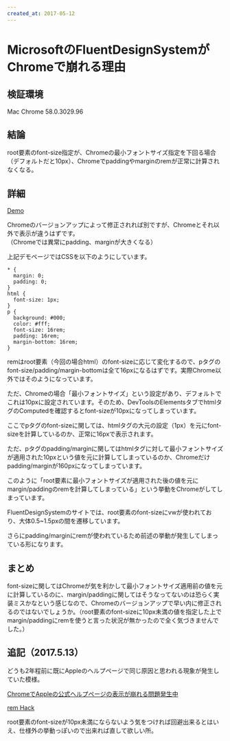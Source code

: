 ```yaml
---
created_at: 2017-05-12
---
```


# MicrosoftのFluentDesignSystemがChromeで崩れる理由

## 検証環境

Mac Chrome 58.0.3029.96

## 結論

root要素のfont-size指定が、Chromeの最小フォントサイズ指定を下回る場合（デフォルトだと10px）、Chromeでpaddingやmarginのremが正常に計算されなくなる。

## 詳細

[Demo](./examples/example01.html)

Chromeのバージョンアップによって修正されれば別ですが、Chromeとそれ以外で表示が違うはずです。  
（Chromeでは異常にpadding、marginが大きくなる）

上記デモページではCSSを以下のようにしています。

```
* {
  margin: 0;
  padding: 0;
}
html {
  font-size: 1px;
}
p {
  background: #000;
  color: #fff;
  font-size: 16rem;
  padding: 16rem;
  margin-bottom: 16rem;
}
```

remはroot要素（今回の場合html）のfont-sizeに応じて変化するので、pタグのfont-size/padding/margin-bottomは全て16pxになるはずです。実際Chrome以外ではそのようになっています。

ただ、Chromeの場合「最小フォントサイズ」という設定があり、デフォルトでこれは10pxに設定されています。そのため、DevToolsのElementsタブでhtmlタグのComputedを確認するとfont-sizeが10pxになってしまっています。

ここでpタグのfont-sizeに関しては、htmlタグの大元の設定（1px）を元にfont-sizeを計算しているのか、正常に16pxで表示されます。

ただ、pタグのpadding/marginに関してはhtmlタグに対して最小フォントサイズが適用された10pxという値を元に計算してしまっているのか、Chromeだけpadding/marginが160pxになってしまっています。

このように「root要素に最小フォントサイズが適用された後の値を元にmargin/paddingのremを計算してしまっている」という挙動をChromeがしてしまっています。

FluentDesignSystemのサイトでは、root要素のfont-sizeにvwが使われており、大体0.5~1.5pxの間を遷移しています。

さらにpadding/marginにremが使われているため前述の挙動が発生してしまっている形になります。

## まとめ

font-sizeに関してはChromeが気を利かして最小フォントサイズ適用前の値を元に計算しているのに、margin/paddingに関してはそうなってないのは恐らく実装ミスかなという感じなので、Chromeのバージョンアップで早い内に修正されるのではないでしょうか。（root要素のfont-sizeに10px未満の値を指定した上でmargin/paddingにremを使うと言った状況が無かったので全く気づきませんでした。）

## 追記（2017.5.13）

どうも2年程前に既にAppleのヘルプページで同じ原因と思われる現象が発生していた模様。

[ChromeでAppleの公式ヘルプページの表示が崩れる問題発生中](http://did2memo.net/2015/09/18/chrome-apple-help-page-rem-bug/)


[rem Hack](https://butchi.github.io/remhack/)

root要素のfont-sizeが10px未満にならないよう気をつければ回避出来るとはいえ、仕様外の挙動っぽいので出来れば直して欲しい所。
